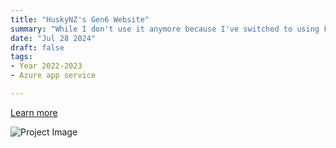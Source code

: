 ```yaml
---
title: "HuskyNZ's Gen6 Website"
summary: "While I don't use it anymore because I've switched to using Free Flarum, this was one of my first coding projects. It's not that great, and we don't really discuss why it's Gen6."
date: "Jul 28 2024"
draft: false
tags:
- Year 2022-2023
- Azure app service

---
```


[Learn more](https://github.com/huskynz/6)

![Project Image](https://serv.serv.hnz.li/peter-port/Screenshot_20231020_185537.png)
